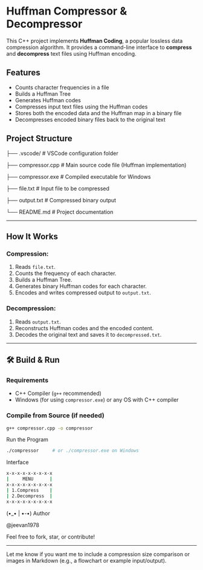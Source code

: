 # Huffman Compressor & Decompressor

This C++ project implements **Huffman Coding**, a popular lossless data compression algorithm. It provides a command-line interface to **compress** and **decompress** text files using Huffman encoding.

## Features

- Counts character frequencies in a file
- Builds a Huffman Tree
- Generates Huffman codes
- Compresses input text files using the Huffman codes
- Stores both the encoded data and the Huffman map in a binary file
- Decompresses encoded binary files back to the original text

##  Project Structure


├── .vscode/ # VSCode configuration folder

├── compressor.cpp # Main source code file (Huffman implementation)

├── compressor.exe # Compiled executable for Windows

├── file.txt # Input file to be compressed

├── output.txt # Compressed binary output

└── README.md # Project documentation


---

##  How It Works

### Compression:
1. Reads `file.txt`.
2. Counts the frequency of each character.
3. Builds a Huffman Tree.
4. Generates binary Huffman codes for each character.
5. Encodes and writes compressed output to `output.txt`.

### Decompression:
1. Reads `output.txt`.
2. Reconstructs Huffman codes and the encoded content.
3. Decodes the original text and saves it to `decompressed.txt`.

---

## 🛠 Build & Run

### Requirements
- C++ Compiler (`g++` recommended)
- Windows (for using `compressor.exe`) or any OS with C++ compiler

### Compile from Source (if needed)
```bash
g++ compressor.cpp -o compressor
```

Run the Program
```bash
./compressor     # or ./compressor.exe on Windows
```
Interface
```bash
x-x-x-x-x-x-x-x-x
|     MENU      |
x-x-x-x-x-x-x-x-x
| 1.Compress    |
| 2.Decompress  |
x-x-x-x-x-x-x-x-x
```
(•_• | •-•) Author


@jeevan1978

Feel free to fork, star, or contribute!


---

Let me know if you want me to include a compression size comparison or images in Markdown (e.g., a flowchart or example input/output).











